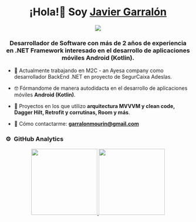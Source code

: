 <div align="center">
<h1 align="center">¡Hola!👋 Soy <a href="https://www.linkedin.com/in/javier-garralon-mourin/">Javier Garralón</a></h1>
<img src="https://i.imgur.com/UuSwk4K.png">
<h3>Desarrollador de Software con más de 2 años de experiencia en .NET Framework interesado en el desarrollo de aplicaciones móviles Android (Kotlin).</h3>
</div>

- 🔭 Actualmente trabajando en M2C - an Ayesa company como desarrollador BackEnd .NET en proyecto de SegurCaixa Adeslas.

- 🤓 Fórmandome de manera autodidacta en el desarrollo de aplicaciones móviles  **Android (Kotlin)**.

- 📱 Proyectos en los que utilizo **arquitectura MVVVM y clean code, Dagger Hilt, Retrofit y corrutinas, Room y más**.

- 📧 Cómo contactarme: **garralonmourin@gmail.com**

### ⚙️ &nbsp;GitHub Analytics

<p align="center">
<a href="https://github.com/javiergarralon">
  <img height="180em" src="https://github-readme-stats-eight-theta.vercel.app/api?username=javiergarralon&show_icons=true&theme=algolia&include_all_commits=true&count_private=true"/>
  <img height="180em" src="https://github-readme-stats-eight-theta.vercel.app/api/top-langs/?username=javiergarralon&layout=compact&langs_count=8&theme=algolia"/>
</a>
</p>

